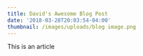 ```yaml
---
title: David's Awesome Blog Post
date: '2018-03-28T20:03:54-04:00'
thumbnail: /images/uploads/blog image.png
---
```

This is an article
